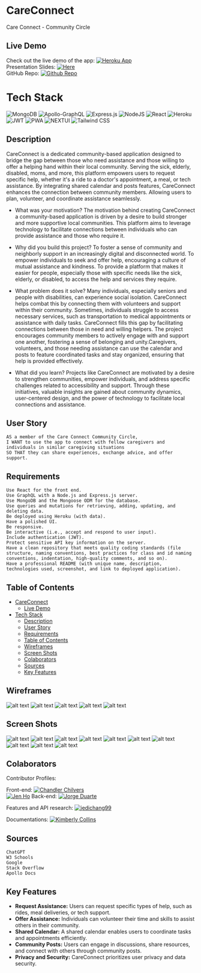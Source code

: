 # CareConnect
Care Connect - Community Circle


## Live Demo

Check out the live demo of the app: [![Heroku App](https://img.shields.io/badge/Heroku-Deployed-blueviolet?logo=heroku)](https://care-connect-378fa5174d96.herokuapp.com/)
<br>
Presentation Slides: [![Here](https://img.shields.io/badge/Google_Slides-Deployed-blueviolet?logo=Google&)](https://docs.google.com/presentation/d/1RjIZjl0G9_lSB3-7fKbuHJAO_isZM33KwT34OEkrZ9s/edit#slide=id.g27caa58f48d_3_959)
<br>
GitHub Repo: [![Github Repo](https://img.shields.io/badge/GitHub_Project_Board-Deployed-blue?logo=github)](https://github.com/jenho-webdev/CareConnect)

# Tech Stack

![MongoDB](https://img.shields.io/badge/MongoDB-%234ea94b.svg?style=for-the-badge&logo=mongodb&logoColor=white)
![Apollo-GraphQL](https://img.shields.io/badge/-ApolloGraphQL-311C87?style=for-the-badge&logo=apollo-graphql)
![Express.js](https://img.shields.io/badge/express.js-%23404d59.svg?style=for-the-badge&logo=express&logoColor=%2361DAFB)
![NodeJS](https://img.shields.io/badge/node.js-6DA55F?style=for-the-badge&logo=node.js&logoColor=white)
![React](https://img.shields.io/badge/react-%2320232a.svg?style=for-the-badge&logo=react&logoColor=%2361DAFB)
![Heroku](https://img.shields.io/badge/heroku-%23430098.svg?style=for-the-badge&logo=heroku&logoColor=white)
![JWT](https://img.shields.io/badge/JWT-black?style=for-the-badge&logo=JSON%20web%20tokens)
![PWA](https://img.shields.io/badge/PWA-black?style=for-the-badge&logo=JSON%20web%20tokens)
![NEXTUI](https://img.shields.io/badge/NEXTUI-black?style=for-the-badge&logo=JSON%20web%20tokens)
![Tailwind CSS](https://img.shields.io/badge/Tailwind_CSS-38B2AC?style=for-the-badge&logo=tailwind-css&logoColor=white)


## Description

CareConnect is a dedicated community-based application designed to bridge the gap between those who need assistance and those willing to offer a helping hand within their local community. Serving the sick, elderly, disabled, moms, and more, this platform empowers users to request specific help, whether it's a ride to a doctor's appointment, a meal, or tech assistance. By integrating shared calendar and posts features, CareConnect enhances the connection between community members. Allowing users to plan, volunteer, and coordinate assistance seamlessly.

- What was your motivation? The motivation behind creating CareConnect a community-based application is driven by a desire to build stronger and more supportive local communities. This platform aims to leverage technology to facilitate connections between individuals who can provide assistance and those who require it.

- Why did you build this project? To foster a sense of community and neighborly support in an increasingly digital and disconnected world. To empower individuals to seek and offer help, encouraging a culture of mutual assistance and kindness. To provide a platform that makes it easier for people, especially those with specific needs like the sick, elderly, or disabled, to access the help and services they require.
  
- What problem does it solve? Many individuals, especially seniors and people with disabilities, can experience social isolation. CareConnect helps combat this by connecting them with volunteers and support within their community. Sometimes, individuals struggle to access necessary services, such as transportation to medical appointments or assistance with daily tasks. CareConnect fills this gap by facilitating connections between those in need and willing helpers. The project encourages community members to actively engage with and support one another, fostering a sense of belonging and unity.Caregivers, volunteers, and those needing assistance can use the calendar and posts to feature coordinated tasks and stay organized, ensuring that help is provided effectively.
  
- What did you learn? Projects like CareConnect are motivated by a desire to strengthen communities, empower individuals, and address specific challenges related to accessibility and support. Through these initiatives, valuable insights are gained about community dynamics, user-centered design, and the power of technology to facilitate local connections and assistance.
  
## User Story
```
AS a member of the Care Connect Community Circle, 
I WANT to use the app to connect with fellow caregivers and individuals in similar caregiving situations 
SO THAT they can share experiences, exchange advice, and offer support.
```

## Requirements
```
Use React for the front end.
Use GraphQL with a Node.js and Express.js server.
Use MongoDB and the Mongoose ODM for the database.
Use queries and mutations for retrieving, adding, updating, and deleting data.
Be deployed using Heroku (with data).
Have a polished UI.
Be responsive.
Be interactive (i.e., accept and respond to user input).
Include authentication (JWT).
Protect sensitive API key information on the server.
Have a clean repository that meets quality coding standards (file structure, naming conventions, best practices for class and id naming conventions, indentation, high-quality comments, and so on).
Have a professional README (with unique name, description, technologies used, screenshot, and link to deployed application).
```

## Table of Contents

- [CareConnect](#careconnect)
  - [Live Demo](#live-demo)
- [Tech Stack](#tech-stack)
  - [Description](#description)
  - [User Story](#user-story)
  - [Requirements](#requirements)
  - [Table of Contents](#table-of-contents)
  - [Wireframes](#wireframes)
  - [Screen Shots](#screen-shots)
  - [Colaborators](#colaborators)
  - [Sources](#sources)
  - [Key Features](#key-features)

## Wireframes

![alt text](assets/images/ScreenShot.png)
![alt text](assets/images/ScreenShot1.png)
![alt text](assets/images/ScreenShot2.png)
![alt text](assets/images/ScreenShot3.png)
![alt text](assets/images/ScreenShot4.png)


## Screen Shots

![alt text](assets/images/ScreenShot5.png)
![alt text](assets/images/ScreenShot6.png)
![alt text](assets/images/ScreenShot7.png)
![alt text](assets/images/ScreenShot8.png)
![alt text](assets/images/ScreenShot9.png)
![alt text](assets/images/ScreenShot10.png)
![alt text](assets/images/ScreenShot11.png)
![alt text](assets/images/ScreenShot12.png)
![alt text](assets/images/install_local.png)
![alt text](assets/images/PWA_logo.png)

## Colaborators

Contributor Profiles:

Front-end: 
[![Chandler Chilvers](https://img.shields.io/badge/Github-cwchilvers-blue?style=flat&logo=GitHub&link=https://github.com/cwchilvers/)](https://github.com/cwchilvers)
<br>
[![Jen Ho](https://img.shields.io/badge/Github-jenho--webdev-purple?style=flat&logo=GitHub&link=https://github.com/jenho-webdev)](https://github.com/jenho-webdev)
Back-end: 
[![Jorge Duarte](https://img.shields.io/badge/Github-saduhub-blue?style=flat&logo=GitHub&link=https://github.com/cwchilvers/)](https://github.com/saduhub)

Features and API research:
[![jedichang99](https://img.shields.io/badge/Github-Kimberlyc1904-blue?style=flat&logo=GitHub&link=Kimberlyc1904)](https://github.com/jedichang99)

Documentations:
[![Kimberly Collins](https://img.shields.io/badge/Github-Kimberlyc1904-blue?style=flat&logo=GitHub&link=Kimberlyc1904)](https://github.com/Kimberlyc1904)


## Sources
```
ChatGPT
W3 Schools
Google
Stack Overflow
Apollo Docs
```

## Key Features

- **Request Assistance:** Users can request specific types of help, such as rides, meal deliveries, or tech support.
- **Offer Assistance:** Individuals can volunteer their time and skills to assist others in their community.
- **Shared Calendar:** A shared calendar enables users to coordinate tasks and appointments efficiently.
- **Community Posts:** Users can engage in discussions, share resources, and connect with others through community posts.
- **Privacy and Security:** CareConnect prioritizes user privacy and data security.
